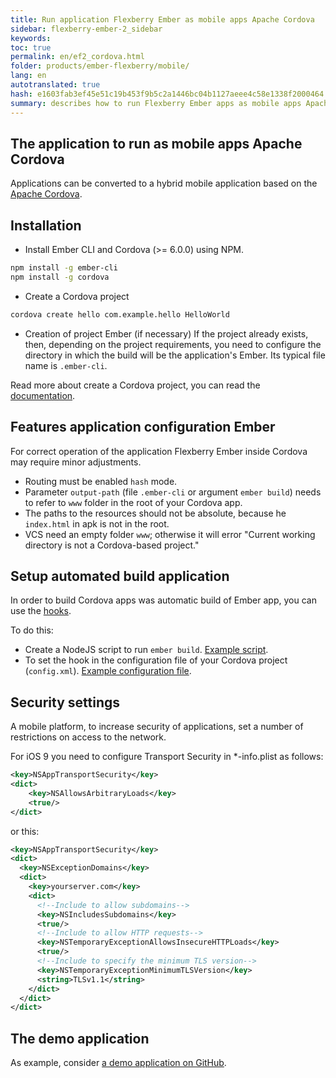 ```yaml
---
title: Run application Flexberry Ember as mobile apps Apache Cordova
sidebar: flexberry-ember-2_sidebar
keywords:
toc: true
permalink: en/ef2_cordova.html
folder: products/ember-flexberry/mobile/
lang: en
autotranslated: true
hash: e1603fab3ef45e51c19b453f9b5c2a1446bc04b1127aeee4c58e1338f2000464
summary: describes how to run Flexberry Ember apps as mobile apps Apache Cordova.
---
```


## The application to run as mobile apps Apache Cordova
Applications can be converted to a hybrid mobile application based on the [Apache Cordova](https://cordova.apache.org/).

## Installation

* Install Ember CLI and Cordova (>= 6.0.0) using NPM.

```bash
npm install -g ember-cli
npm install -g cordova
```

* Create a Cordova project

```bash
cordova create hello com.example.hello HelloWorld
```

* Creation of project Ember (if necessary)
If the project already exists, then, depending on the project requirements, you need to configure the directory in which the build will be the application's Ember. Its typical file name is `.ember-cli`.

Read more about create a Cordova project, you can read the [documentation](https://cordova.apache.org/docs/en/dev/guide/cli/index.html).


## Features application configuration Ember

For correct operation of the application Flexberry Ember inside Cordova may require minor adjustments.

* Routing must be enabled `hash` mode.
* Parameter `output-path` (file `.ember-cli` or argument `ember build`) needs to refer to `www` folder in the root of your Cordova app.
* The paths to the resources should not be absolute, because he `index.html` in apk is not in the root.
* VCS need an empty folder `www`; otherwise it will error "Current working directory is not a Cordova-based project."

## Setup automated build application

In order to build Cordova apps was automatic build of Ember app, you can use the [hooks](https://cordova.apache.org/docs/en/dev/guide/appdev/hooks/).

To do this:

* Create a NodeJS script to run `ember build`. [Example script](https://github.com/Flexberry/flexberry-cordova-ember-demo/blob/master/scripts/buildEmberApp.js).
* To set the hook in the configuration file of your Cordova project (`config.xml`). [Example configuration file](https://github.com/Flexberry/flexberry-cordova-ember-demo/blob/master/config.xml).

## Security settings

A mobile platform, to increase security of applications, set a number of restrictions on access to the network.

For iOS 9 you need to configure Transport Security in *-info.plist as follows:

```xml
<key>NSAppTransportSecurity</key>
<dict>
    <key>NSAllowsArbitraryLoads</key>
    <true/>
</dict>
```

or this:

```xml
<key>NSAppTransportSecurity</key>
<dict>
  <key>NSExceptionDomains</key>
  <dict>
    <key>yourserver.com</key>
    <dict>
      <!--Include to allow subdomains-->
      <key>NSIncludesSubdomains</key>
      <true/>
      <!--Include to allow HTTP requests-->
      <key>NSTemporaryExceptionAllowsInsecureHTTPLoads</key>
      <true/>
      <!--Include to specify the minimum TLS version-->
      <key>NSTemporaryExceptionMinimumTLSVersion</key>
      <string>TLSv1.1</string>
    </dict>
  </dict>
</dict>
```

## The demo application

As example, consider [a demo application on GitHub](https://github.com/Flexberry/flexberry-cordova-ember-demo).



